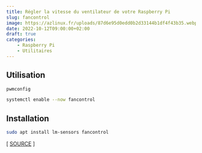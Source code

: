 ```yaml
---
title: Régler la vitesse du ventilateur de votre Raspberry Pi
slug: fancontrol
image: https://azlinux.fr/uploads/87d6e95d0edd0b2d33144b1df4f43b35.webp
date: 2022-10-12T09:00:00+02:00
draft: true
categories:
    - Raspberry Pi
    - Utilitaires
---
```


## Utilisation

```bash
pwmconfig
```

```bash
systemctl enable --now fancontrol
```

## Installation

```bash
sudo apt install lm-sensors fancontrol
```

[ [SOURCE](https://dietpi.com/forum/t/dietpi-fan-control/14175/7) ]
